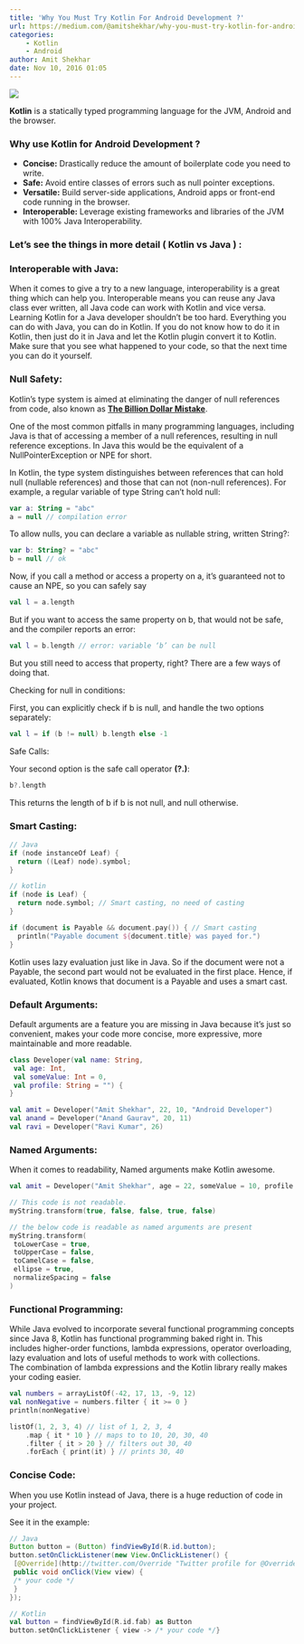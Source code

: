 ```yaml
---
title: 'Why You Must Try Kotlin For Android Development ?'
url: https://medium.com/@amitshekhar/why-you-must-try-kotlin-for-android-development-e14d00c8084b#.hnaxo3kru
categories:
    - Kotlin
    - Android
author: Amit Shekhar
date: Nov 10, 2016 01:05
---
```

![](https://cdn-images-1.medium.com/max/880/1*0M73p2TIq5Wi4lKVaQKZbA.png)

**Kotlin** is a statically typed programming language for the JVM, Android and the browser.

### **Why use Kotlin for Android Development ?**

* **Concise:** Drastically reduce the amount of boilerplate code you need to write.
* **Safe:** Avoid entire classes of errors such as null pointer exceptions.
* **Versatile:** Build server-side applications, Android apps or front-end code running in the browser.
* **Interoperable:** Leverage existing frameworks and libraries of the JVM with 100% Java Interoperability.

### Let’s see the things in more detail ( **Kotlin vs Java** ) **:**

### **Interoperable with Java:** 

When it comes to give a try to a new language, interoperability is a great thing which can help you. Interoperable means you can reuse any Java class ever written, all Java code can work with Kotlin and vice versa. Learning Kotlin for a Java developer shouldn’t be too hard. Everything you can do with Java, you can do in Kotlin. If you do not know how to do it in Kotlin, then just do it in Java and let the Kotlin plugin convert it to Kotlin. Make sure that you see what happened to your code, so that the next time you can do it yourself.

### **Null Safety:**

Kotlin’s type system is aimed at eliminating the danger of null references from code, also known as [**The Billion Dollar Mistake**](https://en.wikipedia.org/wiki/Tony_Hoare#Apologies_and_retractions).

One of the most common pitfalls in many programming languages, including Java is that of accessing a member of a null references, resulting in null reference exceptions. In Java this would be the equivalent of a NullPointerException or NPE for short.

In Kotlin, the type system distinguishes between references that can hold null (nullable references) and those that can not (non-null references). For example, a regular variable of type String can’t hold null:

```kotlin
var a: String = "abc"  
a = null // compilation error
```

To allow nulls, you can declare a variable as nullable string, written String?:

```kotlin
var b: String? = "abc"  
b = null // ok
```

Now, if you call a method or access a property on a, it’s guaranteed not to cause an NPE, so you can safely say

```kotlin
val l = a.length
```

But if you want to access the same property on b, that would not be safe, and the compiler reports an error:

```kotlin
val l = b.length // error: variable ‘b’ can be null
```

But you still need to access that property, right? There are a few ways of doing that.

Checking for null in conditions:

First, you can explicitly check if b is null, and handle the two options separately:

```kotlin
val l = if (b != null) b.length else -1
```

Safe Calls:

Your second option is the safe call operator **(?.)**:

```kotlin
b?.length
```

This returns the length of b if b is not null, and null otherwise.

### **Smart Casting:**

```kotlin
// Java  
if (node instanceOf Leaf) {  
  return ((Leaf) node).symbol;  
}
```

```kotlin
// kotlin  
if (node is Leaf) {  
  return node.symbol; // Smart casting, no need of casting  
}
```

```kotlin
if (document is Payable && document.pay()) { // Smart casting  
  println("Payable document ${document.title} was payed for.")  
}
```

Kotlin uses lazy evaluation just like in Java. So if the document were not a Payable, the second part would not be evaluated in the first place. Hence, if evaluated, Kotlin knows that document is a Payable and uses a smart cast.

### **Default Arguments:** 

Default arguments are a feature you are missing in Java because it’s just so convenient, makes your code more concise, more expressive, more maintainable and more readable.

```kotlin
class Developer(val name: String,  
 val age: Int,  
 val someValue: Int = 0,  
 val profile: String = "") {  
}
```

```kotlin
val amit = Developer("Amit Shekhar", 22, 10, "Android Developer")  
val anand = Developer("Anand Gaurav", 20, 11)  
val ravi = Developer("Ravi Kumar", 26)
```

### **Named Arguments:** 

When it comes to readability, Named arguments make Kotlin awesome.

```kotlin
val amit = Developer("Amit Shekhar", age = 22, someValue = 10, profile = "Android Developer")
```

```kotlin
// This code is not readable.  
myString.transform(true, false, false, true, false)
```

```kotlin
// the below code is readable as named arguments are present  
myString.transform(  
 toLowerCase = true,  
 toUpperCase = false,  
 toCamelCase = false,  
 ellipse = true,   
 normalizeSpacing = false  
)
```

### **Functional Programming:** 

While Java evolved to incorporate several functional programming concepts since Java 8, Kotlin has functional programming baked right in. This includes higher-order functions, lambda expressions, operator overloading, lazy evaluation and lots of useful methods to work with collections.  
    The combination of lambda expressions and the Kotlin library really makes your coding easier.

```kotlin
val numbers = arrayListOf(-42, 17, 13, -9, 12)  
val nonNegative = numbers.filter { it >= 0 }  
println(nonNegative)
```

```kotlin
listOf(1, 2, 3, 4) // list of 1, 2, 3, 4   
    .map { it * 10 } // maps to to 10, 20, 30, 40  
    .filter { it > 20 } // filters out 30, 40  
    .forEach { print(it) } // prints 30, 40
```

### **Concise Code:** 

When you use Kotlin instead of Java, there is a huge reduction of code in your project.

See it in the example:

```java
// Java  
Button button = (Button) findViewById(R.id.button);   
button.setOnClickListener(new View.OnClickListener() {   
 [@Override](http://twitter.com/Override "Twitter profile for @Override")  
 public void onClick(View view) {  
 /* your code */  
 }  
});
```

```kotlin
// Kotlin  
val button = findViewById(R.id.fab) as Button   
button.setOnClickListener { view -> /* your code */}
```
